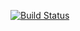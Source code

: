 [![Build Status](https://travis-ci.org/conversechristopher/sometesting4.svg?branch=master)](https://travis-ci.org/conversechristopher/sometesting4)
